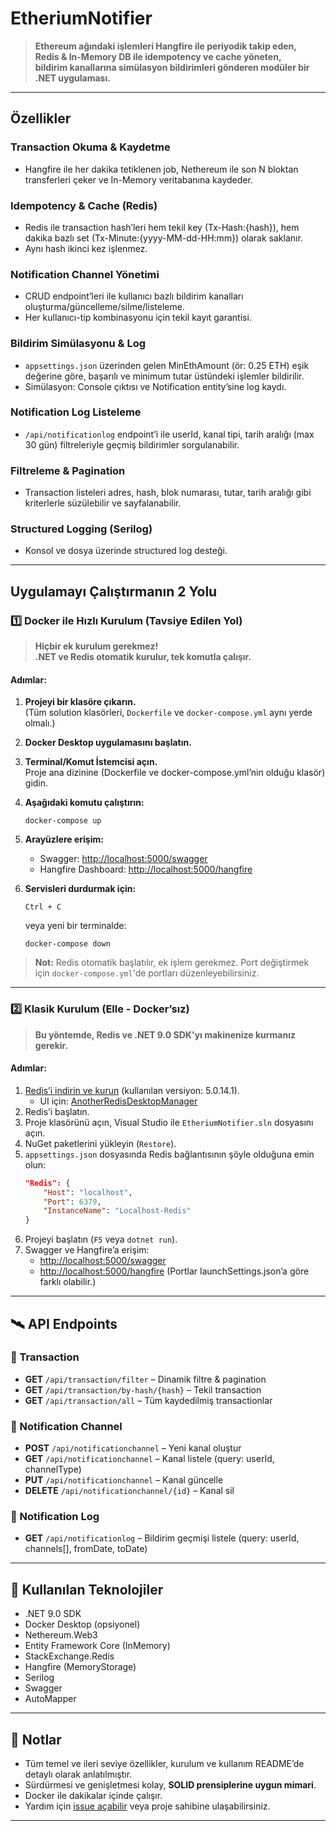 # EtheriumNotifier

> **Ethereum ağındaki işlemleri Hangfire ile periyodik takip eden,  
Redis & In-Memory DB ile idempotency ve cache yöneten,  
bildirim kanallarına simülasyon bildirimleri gönderen modüler bir .NET uygulaması.**

---

## Özellikler

### Transaction Okuma & Kaydetme
- Hangfire ile her dakika tetiklenen job, Nethereum ile son N bloktan transferleri çeker ve In-Memory veritabanına kaydeder.

### Idempotency & Cache (Redis)
- Redis ile transaction hash’leri hem tekil key (Tx-Hash:{hash}), hem dakika bazlı set (Tx-Minute:{yyyy-MM-dd-HH:mm}) olarak saklanır.
- Aynı hash ikinci kez işlenmez.

### Notification Channel Yönetimi
- CRUD endpoint’leri ile kullanıcı bazlı bildirim kanalları oluşturma/güncelleme/silme/listeleme.
- Her kullanıcı-tip kombinasyonu için tekil kayıt garantisi.

### Bildirim Simülasyonu & Log
- `appsettings.json` üzerinden gelen MinEthAmount (ör: 0.25 ETH) eşik değerine göre, başarılı ve minimum tutar üstündeki işlemler bildirilir.
- Simülasyon: Console çıktısı ve Notification entity’sine log kaydı.

### Notification Log Listeleme
- `/api/notificationlog` endpoint’i ile userId, kanal tipi, tarih aralığı (max 30 gün) filtreleriyle geçmiş bildirimler sorgulanabilir.

### Filtreleme & Pagination
- Transaction listeleri adres, hash, blok numarası, tutar, tarih aralığı gibi kriterlerle süzülebilir ve sayfalanabilir.

### Structured Logging (Serilog)
- Konsol ve dosya üzerinde structured log desteği.

---

##  Uygulamayı Çalıştırmanın 2 Yolu

### **1️⃣ Docker ile Hızlı Kurulum (Tavsiye Edilen Yol)**

> **Hiçbir ek kurulum gerekmez!  
.NET ve Redis otomatik kurulur, tek komutla çalışır.**

#### **Adımlar:**

1. **Projeyi bir klasöre çıkarın.**  
   (Tüm solution klasörleri, `Dockerfile` ve `docker-compose.yml` aynı yerde olmalı.)

2. **Docker Desktop uygulamasını başlatın.**

3. **Terminal/Komut İstemcisi açın.**  
   Proje ana dizinine (Dockerfile ve docker-compose.yml’nin olduğu klasör) gidin.

4. **Aşağıdaki komutu çalıştırın:**
    ```terminalden
    docker-compose up
    ```

5. **Arayüzlere erişim:**
   - Swagger: [http://localhost:5000/swagger](http://localhost:5000/swagger)
   - Hangfire Dashboard: [http://localhost:5000/hangfire](http://localhost:5000/hangfire)

6. **Servisleri durdurmak için:**
    ```terminalden
    Ctrl + C
    ```
    veya yeni bir terminalde:
    ```
    docker-compose down
    ```

> **Not:** Redis otomatik başlatılır, ek işlem gerekmez. Port değiştirmek için `docker-compose.yml`'de portları düzenleyebilirsiniz.

---

### **2️⃣ Klasik Kurulum (Elle - Docker’sız)**

> **Bu yöntemde, Redis ve .NET 9.0 SDK'yı makinenize kurmanız gerekir.**

#### **Adımlar:**

1. [Redis’i indirin ve kurun](https://github.com/tporadowski/redis/releases) (kullanılan versiyon: 5.0.14.1).
   - UI için: [AnotherRedisDesktopManager](https://github.com/qishibo/AnotherRedisDesktopManager/releases)
2. Redis’i başlatın.
3. Proje klasörünü açın, Visual Studio ile `EtheriumNotifier.sln` dosyasını açın.
4. NuGet paketlerini yükleyin (`Restore`).
5. `appsettings.json` dosyasında Redis bağlantısının şöyle olduğuna emin olun:
    ```json
    "Redis": {
        "Host": "localhost",
        "Port": 6379,
        "InstanceName": "Localhost-Redis"
    }
    ```
6. Projeyi başlatın (`F5` veya `dotnet run`).
7. Swagger ve Hangfire’a erişim:
   - [http://localhost:5000/swagger](http://localhost:5000/swagger)
   - [http://localhost:5000/hangfire](http://localhost:5000/hangfire)
   (Portlar launchSettings.json’a göre farklı olabilir.)

---

## 🛰️ API Endpoints

### 🔹 Transaction
- **GET** `/api/transaction/filter` – Dinamik filtre & pagination  
- **GET** `/api/transaction/by-hash/{hash}` – Tekil transaction  
- **GET** `/api/transaction/all` – Tüm kaydedilmiş transactionlar

### 🔹 Notification Channel
- **POST** `/api/notificationchannel` – Yeni kanal oluştur  
- **GET** `/api/notificationchannel` – Kanal listele (query: userId, channelType)  
- **PUT** `/api/notificationchannel` – Kanal güncelle  
- **DELETE** `/api/notificationchannel/{id}` – Kanal sil

### 🔹 Notification Log
- **GET** `/api/notificationlog` – Bildirim geçmişi listele (query: userId, channels[], fromDate, toDate)

---

## 🧩 Kullanılan Teknolojiler

- .NET 9.0 SDK
- Docker Desktop (opsiyonel)
- Nethereum.Web3
- Entity Framework Core (InMemory)
- StackExchange.Redis
- Hangfire (MemoryStorage)
- Serilog
- Swagger
- AutoMapper

---

## 📄 Notlar

- Tüm temel ve ileri seviye özellikler, kurulum ve kullanım README’de detaylı olarak anlatılmıştır.
- Sürdürmesi ve genişletmesi kolay, **SOLID prensiplerine uygun mimari**.
- Docker ile dakikalar içinde çalışır.  
- Yardım için [issue açabilir](https://github.com/) veya proje sahibine ulaşabilirsiniz.

---



